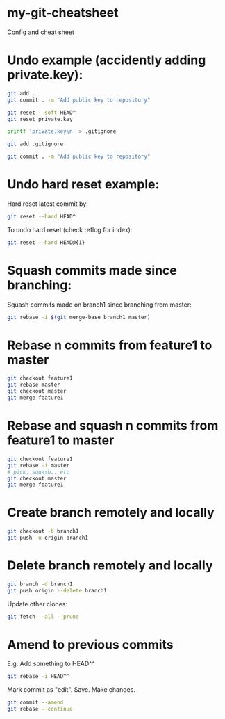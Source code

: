 # my-git-cheatsheet
Config and cheat sheet

# Undo example (accidently adding private.key):
```bash
git add .
git commit . -m "Add public key to repository"

git reset --soft HEAD^
git reset private.key

printf 'private.key\n' > .gitignore

git add .gitignore

git commit . -m "Add public key to repository"
```

# Undo hard reset example:
Hard reset latest commit by:
```bash
git reset --hard HEAD^
```
To undo hard reset (check reflog for index):
```bash
git reset --hard HEAD@{1}
```

# Squash commits made since branching:
Squash commits made on branch1 since branching from master:
```bash
git rebase -i $(git merge-base branch1 master)
```

# Rebase n commits from feature1 to master
```bash
git checkout feature1
git rebase master
git checkout master
git merge feature1
```

# Rebase and squash n commits from feature1 to master
```bash
git checkout feature1
git rebase -i master
# pick, squash.. etc
git checkout master
git merge feature1
```

# Create branch remotely and locally
```bash
git checkout -b branch1
git push -u origin branch1
```

# Delete branch remotely and locally
```bash
git branch -d branch1
git push origin --delete branch1
```

Update other clones:
```bash
git fetch --all --prune
```

# Amend to previous commits
E.g: Add something to HEAD^^ 
```bash
git rebase -i HEAD^^
```
Mark commit as "edit".
Save.
Make changes.
```bash
git commit --amend
git rebase --continue
```
